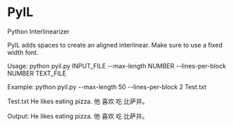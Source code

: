# PyIL
Python Interlinearizer

PyIL adds spaces to create an aligned interlinear. 
Make sure to use a fixed width font.

Usage:
python pyil.py INPUT_FILE --max-length NUMBER --lines-per-block NUMBER TEXT_FILE

Example:
python pyil.py --max-length 50 --lines-per-block 2 Test.txt

Test.txt
He likes eating pizza.
他 喜欢 吃 比萨并。

Output:
He likes eating pizza.
他 喜欢   吃     比萨并。 
